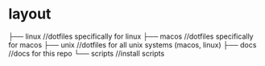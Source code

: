 # layout
├── linux //dotfiles specifically for linux
├── macos //dotfiles specifically for macos
├── unix //dotfiles for all unix systems (macos, linux)
├── docs //docs for this repo
└── scripts //install scripts
